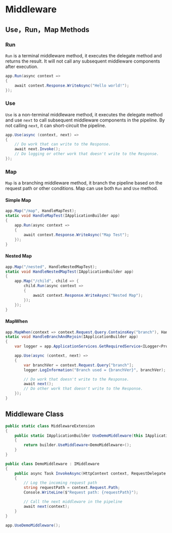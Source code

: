 # Middleware
## Use，Run，Map Methods

### Run
`Run` is a terminal middleware method, it executes the delegate method and returns the result. It will not call any subsequent middleware components after execution.
```csharp
app.Run(async context =>
{
    await context.Response.WriteAsync("Hello world!");
});
```

### Use
`Use` is a non-terminal middleware method, it executes the delegate method and use `next` to call subsequent middleware components in the pipeline. By not calling `next`, it can short-circuit the pipeline.
```csharp
app.Use(async (context, next) =>
{
    // Do work that can write to the Response.
    await next.Invoke();
    // Do logging or other work that doesn't write to the Response.
});
```

### Map
`Map` is a branching middleware method, it branch the pipeline based on the request path or other conditions. Map can use both `Run` and `Use` method.

#### Simple Map
```csharp
app.Map("/map", HandleMapTest);
static void HandleMapTest(IApplicationBuilder app)
{
    app.Run(async context =>
    {
        await context.Response.WriteAsync("Map Test");
    });
}
```

#### Nested Map
```csharp
app.Map("/nested", HandleNestedMapTest);
static void HandleNestedMapTest(IApplicationBuilder app)
{
    app.Map("/child", child => {
        child.Run(async context =>
        {
            await context.Response.WriteAsync("Nested Map");
        });
    });
}
```

#### MapWhen
```csharp
app.MapWhen(context => context.Request.Query.ContainsKey("branch"), HandleBranch);
static void HandleBranchAndRejoin(IApplicationBuilder app)
{
    var logger = app.ApplicationServices.GetRequiredService<ILogger<Program>>(); 

    app.Use(async (context, next) =>
    {
        var branchVer = context.Request.Query["branch"];
        logger.LogInformation("Branch used = {branchVer}", branchVer);

        // Do work that doesn't write to the Response.
        await next();
        // Do other work that doesn't write to the Response.
    });
}
```

## Middleware Class
```csharp
public static class MiddlewareExtension
{
    public static IApplicationBuilder UseDemoMiddleware(this IApplicationBuilder builder)
    {
        return builder.UseMiddleware<DemoMiddleware>();
    }
}

public class DemoMiddleware : IMiddleware
{
    public async Task InvokeAsync(HttpContext context, RequestDelegate next)
    {
        // Log the incoming request path
        string requestPath = context.Request.Path;
        Console.WriteLine($"Request path: {requestPath}");

        // Call the next middleware in the pipeline
        await next(context);
    }
}

app.UseDemoMiddleware();
```